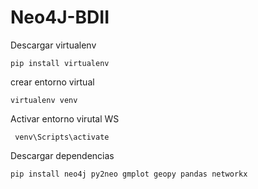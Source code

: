# Neo4J-BDII

Descargar virtualenv

    pip install virtualenv  
crear entorno virtual 

    virtualenv venv    
Activar entorno virutal WS

     venv\Scripts\activate            
Descargar dependencias

    pip install neo4j py2neo gmplot geopy pandas networkx
